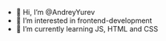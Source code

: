 - 👋 Hi, I’m @AndreyYurev
- 👀 I’m interested in frontend-development
- 🌱 I’m currently learning JS, HTML and CSS

<!---
AndreyYurev/AndreyYurev is a ✨ special ✨ repository because its `README.md` (this file) appears on your GitHub profile.
You can click the Preview link to take a look at your changes.
--->
